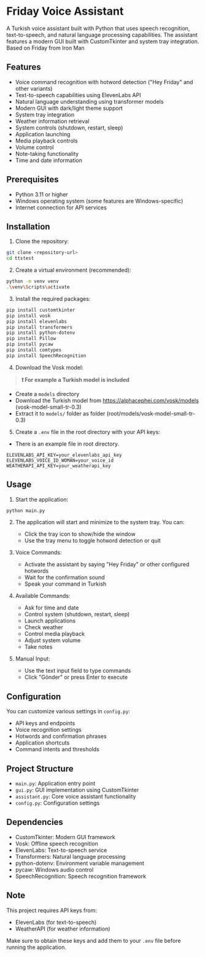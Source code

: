 # Friday Voice Assistant

A Turkish voice assistant built with Python that uses speech recognition, text-to-speech, and natural language processing capabilities.
The assistant features a modern GUI built with CustomTkinter and system tray integration.
Based on Friday from Iron Man

## Features

- Voice command recognition with hotword detection ("Hey Friday" and other variants)
- Text-to-speech capabilities using ElevenLabs API
- Natural language understanding using transformer models
- Modern GUI with dark/light theme support
- System tray integration
- Weather information retrieval
- System controls (shutdown, restart, sleep)
- Application launching
- Media playback controls
- Volume control
- Note-taking functionality
- Time and date information

## Prerequisites

- Python 3.11 or higher
- Windows operating system (some features are Windows-specific)
- Internet connection for API services

## Installation

1. Clone the repository:
```bash
git clone <repository-url>
cd ttstest
```

2. Create a virtual environment (recommended):
```bash
python -m venv venv
.\venv\Scripts\activate
```

3. Install the required packages:
```bash
pip install customtkinter
pip install vosk
pip install elevenlabs
pip install transformers
pip install python-dotenv
pip install Pillow
pip install pycaw
pip install comtypes
pip install SpeechRecognition
```

4. Download the Vosk model:
> **❗ For example a Turkish model is included**
- Create a `models` directory
- Download the Turkish model from https://alphacephei.com/vosk/models (vosk-model-small-tr-0.3)
- Extract it to `models/` folder as folder (root/models/vosk-model-small-tr-0.3)

5. Create a `.env` file in the root directory with your API keys:
- There is an example file in root directory.
```env
ELEVENLABS_API_KEY=your_elevenlabs_api_key
ELEVENLABS_VOICE_ID_WOMAN=your_voice_id
WEATHERAPI_API_KEY=your_weatherapi_key
```

## Usage

1. Start the application:
```bash
python main.py
```

2. The application will start and minimize to the system tray. You can:
   - Click the tray icon to show/hide the window
   - Use the tray menu to toggle hotword detection or quit

3. Voice Commands:
   - Activate the assistant by saying "Hey Friday" or other configured hotwords
   - Wait for the confirmation sound
   - Speak your command in Turkish

4. Available Commands:
   - Ask for time and date
   - Control system (shutdown, restart, sleep)
   - Launch applications
   - Check weather
   - Control media playback
   - Adjust system volume
   - Take notes

5. Manual Input:
   - Use the text input field to type commands
   - Click "Gönder" or press Enter to execute

## Configuration

You can customize various settings in `config.py`:
- API keys and endpoints
- Voice recognition settings
- Hotwords and confirmation phrases
- Application shortcuts
- Command intents and thresholds

## Project Structure

- `main.py`: Application entry point
- `gui.py`: GUI implementation using CustomTkinter
- `assistant.py`: Core voice assistant functionality
- `config.py`: Configuration settings

## Dependencies

- CustomTkinter: Modern GUI framework
- Vosk: Offline speech recognition
- ElevenLabs: Text-to-speech service
- Transformers: Natural language processing
- python-dotenv: Environment variable management
- pycaw: Windows audio control
- SpeechRecognition: Speech recognition framework

## Note

This project requires API keys from:
- ElevenLabs (for text-to-speech)
- WeatherAPI (for weather information)

Make sure to obtain these keys and add them to your `.env` file before running the application.
